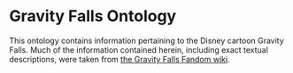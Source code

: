 # Gravity Falls Ontology

This ontology contains information pertaining to the Disney cartoon Gravity Falls. Much of the information contained herein, including exact textual descriptions, were taken from [the Gravity Falls Fandom wiki](https://gravityfalls.fandom.com).
